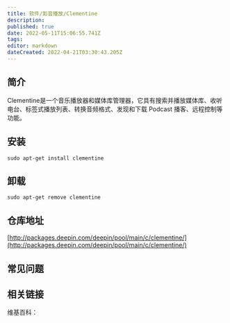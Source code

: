 ```yaml
---
title: 软件/影音播放/Clementine
description: 
published: true
date: 2022-05-11T15:06:55.741Z
tags: 
editor: markdown
dateCreated: 2022-04-21T03:30:43.205Z
---
```


## 简介

Clementine是一个音乐播放器和媒体库管理器，它具有搜索并播放媒体库、收听电台、标签式播放列表、转换音频格式、发现和下载 Podcast 播客、远程控制等功能。

## 安装

`sudo apt-get install clementine`

## 卸载

`sudo apt-get remove clementine`

## 仓库地址

[http://packages.deepin.com/deepin/pool/main/c/clementine/](http://packages.deepin.com/deepin/pool/main/c/clementine/)


## 常见问题


## 相关链接

维基百科：